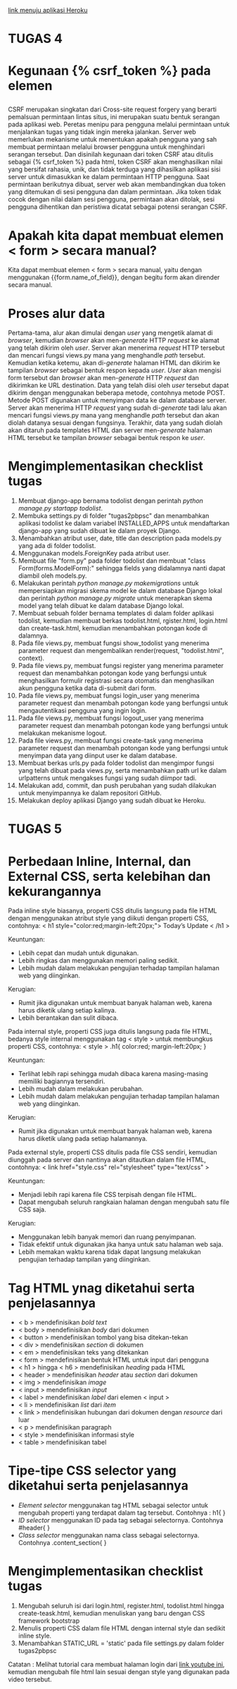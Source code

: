 [link menuju aplikasi Heroku](https://tugas2pbpsc.herokuapp.com/todolist) 

# TUGAS 4
# Kegunaan {% csrf_token %} pada elemen <form>
CSRF merupakan singkatan dari Cross-site request forgery yang berarti pemalsuan permintaan lintas situs, 
ini merupakan suatu bentuk serangan pada aplikasi web. Peretas menipu para pengguna melalui permintaan 
untuk menjalankan tugas yang tidak ingin mereka jalankan. Server web memerlukan mekanisme untuk menentukan 
apakah pengguna yang sah membuat permintaan melalui browser pengguna untuk menghindari serangan tersebut.
Dan disinilah kegunaan dari token CSRF atau ditulis sebagai {% csrf_token %} pada html, token CSRF akan
menghasilkan nilai yang bersifat rahasia, unik, dan tidak terduga yang dihasilkan aplikasi sisi server 
untuk dimasukkan ke dalam permintaan HTTP pengguna. Saat permintaan berikutnya dibuat, server web 
akan membandingkan dua token yang ditemukan di sesi pengguna dan dalam permintaan. Jika token tidak cocok 
dengan nilai dalam sesi pengguna, permintaan akan ditolak, sesi pengguna dihentikan dan peristiwa 
dicatat sebagai potensi serangan CSRF.

# Apakah kita dapat membuat elemen < form > secara manual?
Kita dapat membuat elemen < form > secara manual, yaitu dengan menggunakan {{form.name_of_field}}, dengan
begitu form akan dirender secara manual.
# Proses alur data 
Pertama-tama, alur akan dimulai dengan *user* yang mengetik alamat di *browser*, kemudian
*browser* akan men-*generate* HTTP *request* ke alamat yang telah dikirim oleh *user*. Server
akan menerima *request* HTTP tersebut dan mencari fungsi views.py mana yang menghandle
*path* tersebut. Kemudian ketika ketemu, akan di-*generate* halaman HTML dan dikirim ke tampilan
*browser* sebagai bentuk respon kepada *user*. *User* akan mengisi form tersebut dan *browser* akan
men-*generate* HTTP *request* dan dikirimkan ke URL destination. Data yang telah diisi oleh *user* tersebut
dapat dikirim dengan menggunakan beberapa metode, contohnya metode POST. Metode POST digunakan untuk
menyimpan data ke dalam database server. Server akan menerima HTTP *request* yang sudah di-*generate* tadi lalu akan 
mencari fungsi views.py mana yang menghandle *path* tersebut dan akan diolah datanya sesuai dengan fungsinya.
Terakhir, data yang sudah diolah akan ditaruh pada templates HTML dan server men-*generate* halaman HTML
tersebut ke tampilan *browser* sebagai bentuk respon ke *user*.

# Mengimplementasikan checklist tugas

1. Membuat django-app bernama todolist dengan perintah *python manage.py startapp todolist*.
2. Membuka settings.py di folder "tugas2pbpsc" dan menambahkan aplikasi todolist ke dalam variabel INSTALLED_APPS untuk mendaftarkan django-app yang sudah dibuat ke dalam proyek Django.
3. Menambahkan atribut user, date, title dan description pada models.py yang ada di folder todolist.
4. Menggunakan models.ForeignKey pada atribut user.
5. Membuat file "form.py" pada folder todolist dan membuat "class Form(forms.ModelForm):" sehingga
fields yang didalamnya nanti dapat diambil oleh models.py.
6. Melakukan perintah *python manage.py makemigrations* untuk mempersiapkan migrasi skema model ke dalam database Django lokal dan perintah *python manage.py migrate* untuk menerapkan skema model yang telah dibuat ke dalam database Django lokal.
7. Membuat sebuah folder bernama templates di dalam folder aplikasi todolist, kemudian membuat berkas todolist.html, rgister.html, login.html dan create-task.html, kemudian menambahkan potongan kode di dalamnya.
8. Pada file views.py, membuat fungsi show_todolist yang menerima parameter request dan mengembalikan render(request, "todolist.html", context).
9. Pada file views.py, membuat fungsi register yang menerima parameter request dan menambahkan potongan kode yang berfungsi untuk menghasilkan formulir registrasi secara otomatis dan menghasilkan akun pengguna ketika data di-submit dari form.
10. Pada file views.py, membuat fungsi login_user yang menerima parameter request dan menambah potongan kode yang berfungsi untuk mengautentikasi pengguna yang ingin login.
11. Pada file views.py, membuat fungsi logout_user yang menerima parameter request dan menambah potongan kode yang berfungsi untuk melakukan mekanisme logout.
12. Pada file views.py, membuat fungsi create-task yang menerima parameter request dan menambah potongan kode yang berfungsi untuk menyimpan data yang diinput user ke dalam database.
13. Membuat berkas urls.py pada folder todolist dan mengimpor fungsi yang telah dibuat pada views.py, serta menambahkan path url ke dalam urlpatterns untuk mengakses fungsi yang sudah diimpor tadi.
14. Melakukan add, commit, dan push perubahan yang sudah dilakukan untuk menyimpannya ke dalam repositori GitHub.
15. Melakukan deploy aplikasi Django yang sudah dibuat ke Heroku.


# TUGAS 5
# Perbedaan Inline, Internal, dan External CSS, serta kelebihan dan kekurangannya
Pada inline style biasanya, properti CSS ditulis langsung pada file HTML dengan menggunakan atribut style yang diikuti dengan properti CSS, contohnya:
< h1 style="color:red;margin-left:20px;"> Today’s Update < /h1 >

Keuntungan:
- Lebih cepat dan mudah untuk digunakan.
- Lebih ringkas dan menggunakan memori paling sedikit.
- Lebih mudah dalam melakukan pengujian terhadap tampilan halaman web yang diinginkan.

Kerugian:
- Rumit jika digunakan untuk membuat banyak halaman web, karena harus diketik ulang setiap kalinya.
- Lebih berantakan dan sulit dibaca.

Pada internal style, properti CSS juga ditulis langsung pada file HTML, bedanya style internal menggunakan tag < style > untuk membungkus properti CSS, contohnya:
< style >
.h1{
    color:red;
    margin-left:20px;
}

Keuntungan:
- Terlihat lebih rapi sehingga mudah dibaca karena masing-masing memiliki bagiannya tersendiri.
- Lebih mudah dalam melakukan perubahan.
- Lebih mudah dalam melakukan pengujian terhadap tampilan halaman web yang diinginkan.

Kerugian:
- Rumit jika digunakan untuk membuat banyak halaman web, karena harus diketik ulang pada setiap halamannya.

Pada external style, properti CSS ditulis pada file CSS sendiri, kemudian diunggah pada server dan nantinya akan ditautkan dalam file HTML, contohnya:
< link href="style.css" rel="stylesheet" type="text/css" >

Keuntungan:
- Menjadi lebih rapi karena file CSS terpisah dengan file HTML.
- Dapat mengubah seluruh rangkaian halaman dengan mengubah satu file CSS saja.

Kerugian:
- Menggunakan lebih banyak memori dan ruang penyimpanan.
- Tidak efektif untuk digunakan jika hanya untuk satu halaman web saja.
- Lebih memakan waktu karena tidak dapat langsung melakukan pengujian terhadap tampilan yang diinginkan.


# Tag HTML ynag diketahui serta penjelasannya
- < b > mendefinisikan *bold text*
- < body > mendefinisikan *body* dari dokumen
- < button > mendefinisikan tombol yang bisa ditekan-tekan
- < div > mendefinisikan *section* di dokumen
- < em > mendefinisikan teks yang ditekankan
- < form > mendefinisikan bentuk HTML untuk input dari pengguna
- < h1 > hingga < h6 > mendefinisikan *heading* pada HTML
- < header > mendefinisikan *header* atau *section* dari dokumen
- < img > mendefinisikan *image*
- < input > mendefinisikan *input*
- < label > mendefinisikan *label* dari elemen < input >
- < li > mendefinisikan *list* dari *item*
- < link > mendefinisikan hubungan dari dokumen dengan *resource* dari luar
- < p > mendefinisikan paragraph
- < style > mendefinisikan informasi style 
- < table > mendefinisikan tabel

# Tipe-tipe CSS selector yang diketahui serta penjelasannya
- *Element selector* menggunakan tag HTML sebagai selector untuk mengubah properti yang terdapat dalam tag tersebut. Contohnya : h1{   }
- *ID selector* menggunakan ID pada tag sebagai selectornya. Contohnya #header{  }
- *Class selector* menggunakan nama class sebagai selectornya. Contohnya .content_section{  }
# Mengimplementasikan checklist tugas
1. Mengubah seluruh isi dari login.html, register.html, todolist.html hingga create-teask.html, kemudian menuliskan yang baru dengan CSS framework bootstrap
2. Menulis properti CSS dalam file HTML dengan internal style dan sedikit inline style.
3. Menambahkan STATIC_URL = 'static' pada file settings.py dalam folder tugas2pbpsc

Catatan : Melihat tutorial cara membuat halaman login dari [link youtube ini](https://www.youtube.com/watch?v=PF1n6ZdTaW4), kemudian mengubah file html lain sesuai dengan style yang digunakan pada video tersebut.

